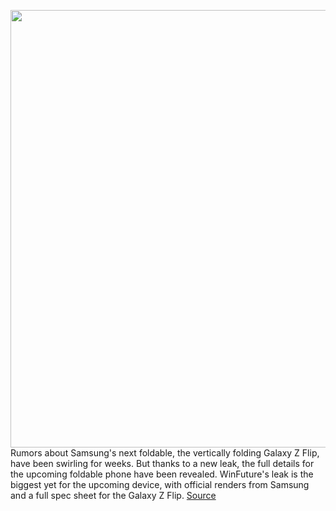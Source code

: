 <img src='https://cdn.vox-cdn.com/thumbor/koomLmPhqrjdIUIu3hHcCj3r7nw=/0x0:1280x800/1200x800/filters:focal(538x298:742x502)/cdn.vox-cdn.com/uploads/chorus_image/image/66206445/flipz.0.png' width='700px' /><br/>
Rumors about Samsung's next foldable, the vertically folding Galaxy Z Flip, have been swirling for weeks. But thanks to a new leak, the full details for the upcoming foldable phone have been revealed. WinFuture's leak is the biggest yet for the upcoming device, with official renders from Samsung and a full spec sheet for the Galaxy Z Flip.
<a href='https://www.theverge.com/2020/1/28/21112051/samsung-galaxy-z-flip-leaked-foldable-display-glass-oled-specs-images-photos-unpacked'> Source <a/>